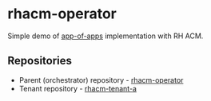 # rhacm-operator

Simple demo of [app-of-apps](https://argoproj.github.io/argo-cd/operator-manual/cluster-bootstrapping/) implementation with RH ACM.

## Repositories

* Parent (orchestrator) repository - [rhacm-operator](https://github.com/vladimir-babichev/rhacm-operator)
* Tenant repository - [rhacm-tenant-a](https://github.com/vladimir-babichev/rhacm-tenant-a)
